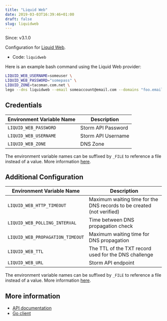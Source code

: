 ```yaml
---
title: "Liquid Web"
date: 2019-03-03T16:39:46+01:00
draft: false
slug: liquidweb
---
```


<!-- THIS DOCUMENTATION IS AUTO-GENERATED. PLEASE DO NOT EDIT. -->
<!-- providers/dns/liquidweb/liquidweb.toml -->
<!-- THIS DOCUMENTATION IS AUTO-GENERATED. PLEASE DO NOT EDIT. -->

Since: v3.1.0

Configuration for [Liquid Web](https://cart.liquidweb.com/storm/api/docs/v1/).


<!--more-->

- Code: `liquidweb`

Here is an example bash command using the Liquid Web provider:

```bash
LIQUID_WEB_USERNAME=someuser \
LIQUID_WEB_PASSWORD="somepass" \
LIQUID_ZONE=tacoman.com.net \
lego --dns liquidweb --email someaccount@email.com --domains "foo.email.com" run
```




## Credentials

| Environment Variable Name | Description |
|-----------------------|-------------|
| `LIQUID_WEB_PASSWORD` | Storm API Password |
| `LIQUID_WEB_USERNAME` | Storm API Username |
| `LIQUID_WEB_ZONE` | DNS Zone |

The environment variable names can be suffixed by `_FILE` to reference a file instead of a value.
More information [here](/lego/dns/#configuration-and-credentials).


## Additional Configuration

| Environment Variable Name | Description |
|--------------------------------|-------------|
| `LIQUID_WEB_HTTP_TIMEOUT` | Maximum waiting time for the DNS records to be created (not verified) |
| `LIQUID_WEB_POLLING_INTERVAL` | Time between DNS propagation check |
| `LIQUID_WEB_PROPAGATION_TIMEOUT` | Maximum waiting time for DNS propagation |
| `LIQUID_WEB_TTL` | The TTL of the TXT record used for the DNS challenge |
| `LIQUID_WEB_URL` | Storm API endpoint |

The environment variable names can be suffixed by `_FILE` to reference a file instead of a value.
More information [here](/lego/dns/#configuration-and-credentials).




## More information

- [API documentation](https://cart.liquidweb.com/storm/api/docs/v1/)
- [Go client](https://github.com/liquidweb/liquidweb-go)

<!-- THIS DOCUMENTATION IS AUTO-GENERATED. PLEASE DO NOT EDIT. -->
<!-- providers/dns/liquidweb/liquidweb.toml -->
<!-- THIS DOCUMENTATION IS AUTO-GENERATED. PLEASE DO NOT EDIT. -->

